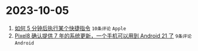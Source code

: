 # 2023-10-05

1. [如何 5 分钟后执行某个快捷指令](https://www.v2ex.com/t/978969) `10条评论` `Apple`
1. [Pixel8 确认提供 7 年的系统更新，一个手机可以用到 Android 21 了](https://www.v2ex.com/t/978971) `9条评论` `Android`
